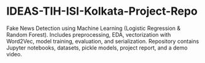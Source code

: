 # IDEAS-TIH-ISI-Kolkata-Project-Repo
Fake News Detection using Machine Learning (Logistic Regression &amp; Random Forest). Includes preprocessing, EDA, vectorization with Word2Vec, model training, evaluation, and serialization. Repository contains Jupyter notebooks, datasets, pickle models, project report, and a demo video.
